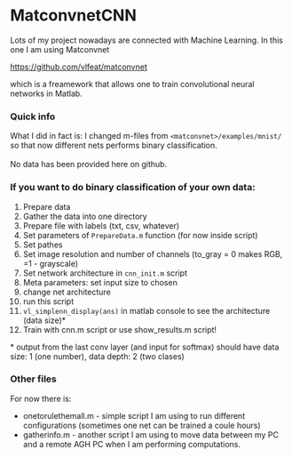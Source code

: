 # MatconvnetCNN

Lots of my project nowadays are connected with Machine Learning.
In this one I am using Matconvnet


https://github.com/vlfeat/matconvnet

which is a freamework that allows one to train convolutional neural networks
in Matlab.

### Quick info

What I did in fact is: I changed m-files from 
`<matconvnet>/examples/mnist/`
so that now different nets performs binary classification.
<br>
<br>
No data has been provided here on github.

### If you want to do binary classification of your own data:

1. Prepare data
  1. Gather the data into one directory
  2. Prepare file with labels (txt, csv, whatever)
2. Set parameters of `PrepareData.m` function (for now inside script)
  1. Set pathes
  2. Set image resolution and number of channels (to_gray = 0 makes RGB, =1 - grayscale)
3. Set network architecture in `cnn_init.m` script
  1. Meta parameters: set input size to chosen
  2. change net architecture
  3. run this script
  4. `vl_simplenn_display(ans)` in matlab console to see the architecture (data size)*
4. Train with cnn.m script or use show_results.m script!

\* output from the last conv layer (and input for softmax) should have data size: 1 (one number), data depth: 2 (two clases)


### Other files
For now there is:
* onetorulethemall.m - simple script I am using to run different configurations (sometimes one net can be trained a coule hours)
* gatherinfo.m - another script I am using to move data between my PC and a remote AGH PC when I am performing computations.
